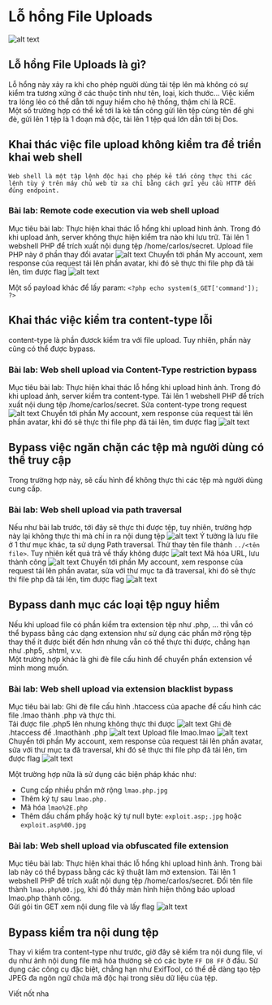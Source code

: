 # Lỗ hổng File Uploads 
![alt text](image.png)
## Lỗ hổng File Uploads là gì?
Lỗ hổng này xảy ra khi cho phép người dùng tải tệp lên mà không có sự kiểm tra tương xứng ở các thuộc tính như tên, loại, kích thước... Việc kiểm tra lỏng lẻo có thể dẫn tới nguy hiểm cho hệ thống, thậm chí là RCE.  
Một số trường hợp có thể kể tới là kẻ tấn công gửi lên tệp cùng tên để ghi đè, gửi lên 1 tệp là 1 đoạn mã độc, tải lên 1 tệp quá lớn dẫn tới bị Dos.
## Khai thác việc file upload không kiểm tra để triển khai web shell
``` 
Web shell là một tập lệnh độc hại cho phép kẻ tấn công thực thi các lệnh tùy ý trên máy chủ web từ xa chỉ bằng cách gửi yêu cầu HTTP đến đúng endpoint.
```
### Bài lab: Remote code execution via web shell upload
Mục tiêu bài lab: Thực hiện khai thác lỗ hổng khi upload hình ảnh. Trong đó khi upload ảnh, server không thực hiện kiểm tra nào khi lưu trữ. Tải lên 1 webshell PHP để trích xuất nội dung tệp /home/carlos/secret.
Upload file PHP này ở phần thay đổi avatar
![alt text](image-1.png)
Chuyển tới phần My account, xem response của request tải lên phần avatar, khi đó sẽ thực thi file php đã tải lên, tìm được flag
![alt text](image-2.png)

Một số payload khác để lấy param:
`<?php echo system($_GET['command']); ?>`

## Khai thác việc kiểm tra content-type lỗi
content-type là phần đươck kiểm tra với file upload. Tuy nhiên, phần này cũng có thể được bypass.
### Bài lab: Web shell upload via Content-Type restriction bypass
Mục tiêu bài lab: Thực hiện khai thác lỗ hổng khi upload hình ảnh. Trong đó khi upload ảnh, server kiểm tra content-type. Tải lên 1 webshell PHP để trích xuất nội dung tệp /home/carlos/secret.
Sửa content-type trong request
![alt text](image-3.png)
Chuyển tới phần My account, xem response của request tải lên phần avatar, khi đó sẽ thực thi file php đã tải lên, tìm được flag
![alt text](image-4.png)
## Bypass việc ngăn chặn các tệp mà người dùng có thể truy cập
Trong trường hợp này, sẽ cấu hình để không thực thi các tệp mà người dùng cung cấp. 
### Bài lab: Web shell upload via path traversal
Nếu như bài lab trước, tới đây sẽ thực thi được tệp, tuy nhiên, trường hợp này lại không thực thi mà chỉ in ra nội dung tệp
![alt text](image-5.png)
Ý tưởng là lưu file ở 1 thư mục khác, ta sử dụng Path traversal. Thử thay tên file thành `../<tên file>`. Tuy nhiên kết quả trả về thấy không được
![alt text](image-6.png)
Mã hóa URL, lưu thành công
![alt text](image-7.png)
Chuyển tới phần My account, xem response của request tải lên phần avatar, sửa với thư mục ta đã traversal, khi đó sẽ thực thi file php đã tải lên, tìm được flag
![alt text](image-8.png)

## Bypass danh mục các loại tệp nguy hiểm
Nếu khi upload file có phần kiểm tra extension tệp như .php, ... thì vẫn có thể bypass bằng các dạng extension như sử dụng các phần mở rộng tệp thay thế ít được biết đến hơn nhưng vẫn có thể thực thi được, chẳng hạn như .php5, .shtml, v.v.  
Một trường hợp khác là ghi đè file cấu hình để chuyển phần extension về mình mong muốn.

### Bài lab: Web shell upload via extension blacklist bypass
Mục tiêu bài lab: Ghi đè file cấu hình .htaccess của apache để cấu hình các file .lmao thành .php và thực thi.  
Tải được file .php5 lên nhưng không thực thi được
![alt text](image-9.png)
Ghi đè .htaccess để .lmaothành .php
![alt text](image-11.png)
Upload file lmao.lmao
![alt text](image-12.png)
Chuyển tới phần My account, xem response của request tải lên phần avatar, sửa với thư mục ta đã traversal, khi đó sẽ thực thi file php đã tải lên, tìm được flag
![alt text](image-13.png) 

Một trường hợp nữa là sử dụng các biện pháp khác như:
- Cung cấp nhiều phần mở rộng `lmao.php.jpg`
- Thêm ký tự sau `lmao.php.`
- Mã hóa   `lmao%2E.php`
- Thêm dấu chấm phẩy hoặc ký tự null byte:
 `exploit.asp;.jpg` hoặc `exploit.asp%00.jpg`

### Bài lab: Web shell upload via obfuscated file extension
Mục tiêu bài lab: Thực hiện khai thác lỗ hổng khi upload hình ảnh. Trong bài lab này có thể bypass bằng các kỹ thuật làm mờ extension. Tải lên 1 webshell PHP để trích xuất nội dung tệp /home/carlos/secret.
Đổi tên file thành `lmao.php%00.jpg`, khi đó thấy màn hình hiện thông báo upload lmao.php thành công.  
Gửi gói tin GET xem nội dung file và lấy flag
![alt text](image-14.png)

## Bypass kiểm tra nội dung tệp
Thay vì kiểm tra content-type như trước, giờ đây sẽ kiểm tra nội dung file, ví dụ như ảnh nội dung file mã hóa thường sẽ có các byte `FF D8 FF` ở đầu. Sử dụng các công cụ đặc biệt, chẳng hạn như ExifTool, có thể dễ dàng tạo tệp JPEG đa ngôn ngữ chứa mã độc hại trong siêu dữ liệu của tệp.

Viết nốt nha

